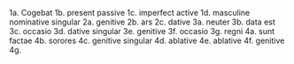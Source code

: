 1a. Cogebat
1b. present passive
1c. imperfect active
1d. masculine nominative singular
2a. genitive 
2b. ars
2c. dative
3a. neuter 
3b. data est
3c. occasio 
3d. dative singular
3e. genitive 
3f. occasio 
3g. regni
4a. sunt factae
4b. sorores 
4c. genitive singular
4d. ablative
4e. ablative 
4f. genitive
4g. 
